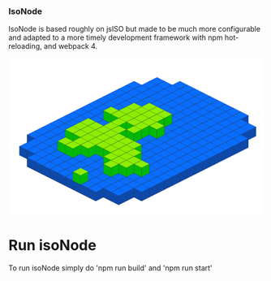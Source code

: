 ### IsoNode ###
IsoNode is based roughly on jsISO but made to be much more configurable and adapted to a more timely development framework with npm hot-reloading, and webpack 4. 

![isoNode](https://github.com/gnzg/isoNode/blob/master/example.png?raw=true)

# Run isoNode #

To run isoNode simply do 'npm run build' and 'npm run start' 